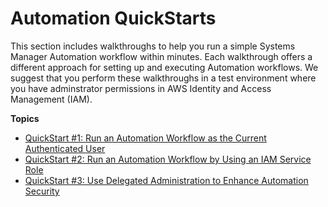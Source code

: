 # Automation QuickStarts<a name="automation-quickstart"></a>

This section includes walkthroughs to help you run a simple Systems Manager Automation workflow within minutes\. Each walkthrough offers a different approach for setting up and executing Automation workflows\. We suggest that you perform these walkthroughs in a test environment where you have adminstrator permissions in AWS Identity and Access Management \(IAM\)\.

**Topics**
+ [QuickStart \#1: Run an Automation Workflow as the Current Authenticated User](automation-quickstart-user.md)
+ [QuickStart \#2: Run an Automation Workflow by Using an IAM Service Role](automation-quickstart-assume.md)
+ [QuickStart \#3: Use Delegated Administration to Enhance Automation Security](automation-quickstart-delegated.md)